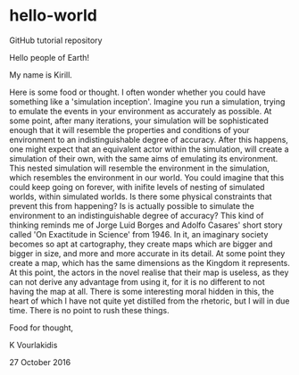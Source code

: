 # hello-world
GitHub tutorial repository

Hello people of Earth!

My name is Kirill. 

Here is some food or thought. 
I often wonder whether you could have something like a 'simulation inception'. 
Imagine you run a simulation, trying to emulate the events in your environment as accurately as possible. 
At some point, after many iterations, your simulation will be sophisticated enough that it will resemble the properties and conditions of your environment to an indistinguishable degree of accuracy. 
After this happens, one might expect that an equivalent actor within the simulation, will create a simulation of their own, with the same aims of emulating its environment. This nested simulation will resemble the environment in the simulation, which resembles the environment in our world. 
You could imagine that this could keep going on forever, with inifite levels of nesting of simulated worlds, within simulated worlds. Is there some physical constraints that prevent this from happening? Is is actually possible to simulate the environment to an indistinguishable degree of accuracy? 
This kind of thinking reminds me of Jorge Luid Borges and Adolfo Casares' short story called 'On Exactitude in Science' from 1946. In it, an imaginary society becomes so apt at cartography, they create maps which are bigger and bigger in size, and more and more accurate in its detail. At some point they create a map, which has the same dimensions as the Kingdom it represents. At this point, the actors in the novel realise that their map is useless, as they can not derive any advantage from using it, for it is no different to not having the map at all. There is some interesting moral hidden in this, the heart of which I have not quite yet distilled from the rhetoric, but I will in due time. There is no point to rush these things. 

Food for thought,

K Vourlakidis

27 October 2016
